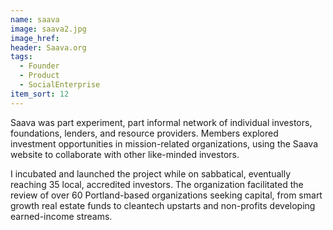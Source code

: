 ```yaml
---
name: saava
image: saava2.jpg
image_href: 
header: Saava.org
tags:
  - Founder
  - Product
  - SocialEnterprise
item_sort: 12
---
```

Saava was part experiment, part informal network of individual investors, foundations, lenders, and resource providers. Members explored investment opportunities in mission-related organizations, using the Saava website to collaborate with other like-minded investors.

I incubated and launched the project while on sabbatical, eventually reaching 35 local, accredited investors. The organization facilitated the review of over 60 Portland-based organizations seeking capital, from smart growth real estate funds to cleantech upstarts and non-profits developing earned-income streams.
